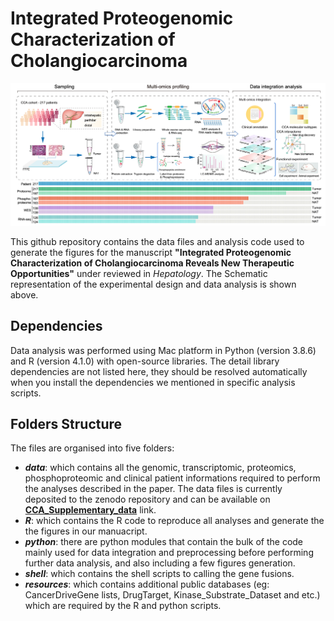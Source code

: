 # Integrated Proteogenomic Characterization of Cholangiocarcinoma

![Schematic representation of the experimental design](https://github.com/Ran485/Integrated_proteogenomic_analysis_CCA/blob/main/Schematic_workflow.png)

This github repository contains the data files and analysis code used to generate the figures for the manuscript **"Integrated Proteogenomic Characterization of Cholangiocarcinoma Reveals New Therapeutic Opportunities"** under reviewed  in *Hepatology*. The Schematic representation of the experimental design and data analysis is shown above.

## Dependencies

Data analysis was performed using Mac platform in Python (version 3.8.6) and R (version 4.1.0) with open-source libraries. The detail library dependencies are not listed here, they should be resolved automatically when you install the dependencies we mentioned in specific analysis scripts.

## Folders Structure

The files are organised into five folders:

- ***data***: which contains all the genomic, transcriptomic, proteomics, phosphoproteomic and clinical patient informations required to perform the analyses described in the paper. The data files is currently deposited to the zenodo repository and can be available on [**CCA_Supplementary_data**](https://zenodo.org/) link.
- ***R***: which contains the R code to reproduce all analyses and generate the the figures in our manuacript.
- ***python***: there are python modules that contain the bulk of the code mainly used for data integration and preprocessing before performing further data analysis, and also including a few figures generation. 
- ***shell***: which contains the shell scripts to calling the gene fusions.
- ***resources***: which contains additional public databases (eg: CancerDriveGene lists, DrugTarget, Kinase_Substrate_Dataset and etc.) which are required by the R and python scripts.


